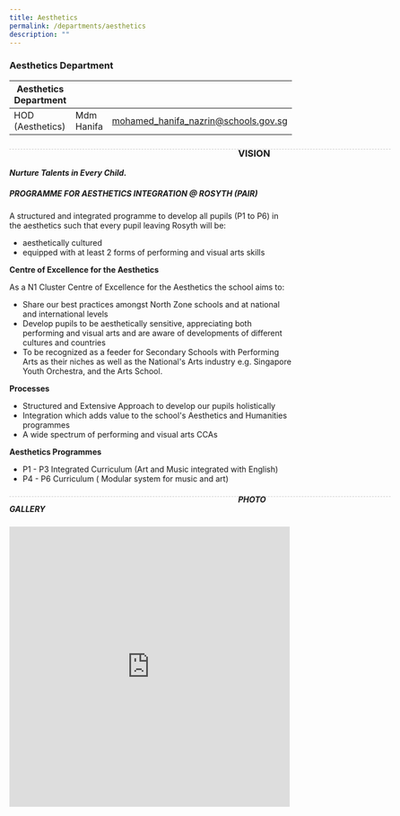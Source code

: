 ```yaml
---
title: Aesthetics
permalink: /departments/aesthetics
description: ""
---
```

### Aesthetics Department

| Aesthetics Department |  | |
| -------- | -------- | -------- |
| HOD (Aesthetics) | Mdm Hanifa | mohamed_hanifa_nazrin@schools.gov.sg |

<div style="line-height: 19.6px; width: 408px; float: left;"><div style="margin-top: 8px; margin-bottom: 8px; line-height: 19.6px; width: 680px; border-bottom: 1px dashed rgb(204, 204, 204); height: 1px; clear: both;"></div></div>

### VISION
***Nurture Talents in Every Child.***

##### PROGRAMME FOR AESTHETICS INTEGRATION @ ROSYTH (PAIR)
A structured and integrated programme to develop all pupils (P1 to P6) in the aesthetics such that every pupil leaving Rosyth will be:
* aesthetically cultured
* equipped with at least 2 forms of performing and visual arts skills 

**Centre of Excellence for the Aesthetics**

As a N1 Cluster Centre of Excellence for the Aesthetics the school aims to:
* Share our best practices amongst North Zone schools and at national and international levels
* Develop pupils to be aesthetically sensitive, appreciating both performing and visual arts and are aware of developments of different cultures and countries
* To be recognized as a feeder for Secondary Schools with Performing Arts as their niches as well as the National's Arts industry e.g. Singapore Youth Orchestra, and the Arts School.

**Processes**

* Structured and Extensive Approach to develop our pupils holistically
* Integration which adds value to the school's Aesthetics and Humanities programmes
* A wide spectrum of performing and visual arts CCAs

**Aesthetics Programmes**

* P1 - P3 Integrated Curriculum (Art and Music integrated with English)
* P4 - P6 Curriculum ( Modular system for music and art)

<div style="line-height: 19.6px; width: 408px; float: left;"><div style="margin-top: 8px; margin-bottom: 8px; line-height: 19.6px; width: 680px; border-bottom: 1px dashed rgb(204, 204, 204); height: 1px; clear: both;"></div></div>

##### PHOTO GALLERY

<iframe allowfullscreen="true" height="500" width="500" frameborder="0" src="https://docs.google.com/presentation/d/e/2PACX-1vThWRjzVPPMWfYIDTWfrVjQzXeW90dK42W9k8XRajHrvV2yDVc3PN5ia9mHnjQKUGGyhI5THMpkabSz/embed?start=true&amp;loop=true&amp;delayms=10000"></iframe>